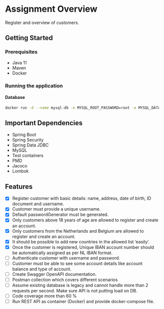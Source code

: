 # Assignment Overview

Register and overview of customers.

## Getting Started

### Prerequisites

* Java 11
* Maven
* Docker

### Running the application

#### Database

```bash
docker run -d --name mysql-db -e MYSQL_ROOT_PASSWORD=root -e MYSQL_DATABASE=customers -e MYSQL_USER=customer -e MYSQL_PASSWORD=customer -p 3306:3306 mysql:8.4
```

## Important Dependencies

* Spring Boot
* Spring Security
* Spring Data JDBC
* MySQL
* Test containers
* PMD
* Jacoco
* Lombok

## Features

- [X] Register customer with basic details: name, address, date of birth, ID document and username.
- [X] Customer must provide a unique username.
- [X] Default passwordGenerator must be generated.
- [X] Only customers above 18 years of age are allowed to register and create an account.
- [X] Only customers from the Netherlands and Belgium are allowed to register and create an account.
- [X] It should be possible to add new countries in the allowed list ‘easily’.
- [X] Once the customer is registered, Unique IBAN account number should be automatically assigned as per NL IBAN format.
- [ ] Authenticate customer with username and password.
- [ ] Customer must be able to see some account details like account balance and type of account.
- [ ] Create Swagger OpenAPI documentation.
- [ ] Postman collection which covers different scenarios
- [ ] Assume existing database is legacy and cannot handle more than 2 requests per second. Make sure API is not putting load on DB.
- [ ] Code coverage more than 60 %
- [ ] Run REST API as container (Docker) and provide docker-compose file.